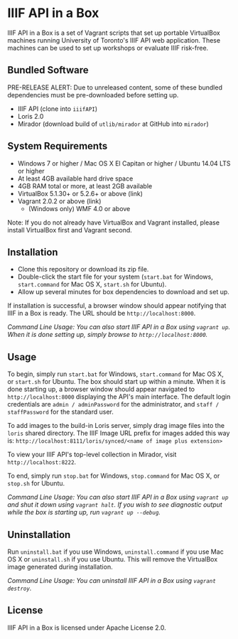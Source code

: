 # IIIF API in a Box

IIIF API in a Box is a set of Vagrant scripts that set up portable VirtualBox machines running University of Toronto's IIIF API web application. These machines can be used to set up workshops or evaluate IIIF risk-free.

## Bundled Software

PRE-RELEASE ALERT: Due to unreleased content, some of these bundled dependencies must be pre-downloaded before setting up. 

- IIIF API (clone into `iiifAPI`)
- Loris 2.0
- Mirador (download build of `utlib/mirador` at GitHub into `mirador`)

## System Requirements

- Windows 7 or higher / Mac OS X El Capitan or higher / Ubuntu 14.04 LTS or higher
- At least 4GB available hard drive space
- 4GB RAM total or more, at least 2GB available
- VirtualBox 5.1.30+ or 5.2.6+ or above (link)
- Vagrant 2.0.2 or above (link)
	- (Windows only) WMF 4.0 or above
	
Note: If you do not already have VirtualBox and Vagrant installed, please install VirtualBox first and Vagrant second.

## Installation

- Clone this repository or download its zip file.
- Double-click the start file for your system (`start.bat` for Windows, `start.command` for Mac OS X, `start.sh` for Ubuntu).
- Allow up several minutes for box dependencies to download and set up.

If installation is successful, a browser window should appear notifying that IIIF in a Box is ready. The URL should be `http://localhost:8000`.

*Command Line Usage: You can also start IIIF API in a Box using `vagrant up`. When it is done setting up, simply browse to `http://localhost:8000`.*

## Usage

To begin, simply run `start.bat` for Windows, `start.command` for Mac OS X, or `start.sh` for Ubuntu. The box should start up within a minute. When it is done starting up, a browser window should appear navigated to `http://localhost:8000` displaying the API's main interface. The default login credentials are `admin / adminPassword` for the administrator, and `staff / staffPassword` for the standard user.

To add images to the build-in Loris server, simply drag image files into the `loris` shared directory. The IIIF Image URL prefix for images added this way is: `http://localhost:8111/loris/synced/<name of image plus extension>`

To view your IIIF API's top-level collection in Mirador, visit `http://localhost:8222`.

To end, simply run `stop.bat` for Windows, `stop.command` for Mac OS X, or `stop.sh` for Ubuntu.

*Command Line Usage: You can also start IIIF API in a Box using `vagrant up` and shut it down using `vagrant halt`. If you wish to see diagnostic output while the box is starting up, run `vagrant up --debug`.*

## Uninstallation

Run `uninstall.bat` if you use Windows, `uninstall.command` if you use Mac OS X or `uninstall.sh` if you use Ubuntu. This will remove the VirtualBox image generated during installation.

*Command Line Usage: You can uninstall IIIF API in a Box using `vagrant destroy`.*

## License

IIIF API in a Box is licensed under Apache License 2.0.
